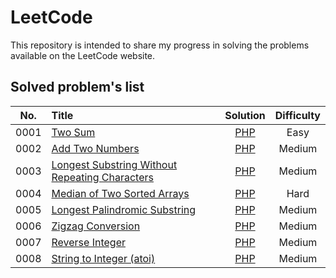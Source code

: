 # LeetCode
This repository is intended to share my progress in solving the problems available on the LeetCode website.

## Solved problem's list

| No.    |  Title  |  Solution  |  Difficulty |
|:--------:|:--------------------------------------------------------------|:--------:|:--------:|
|0001|[Two Sum](https://leetcode.com/problems/two-sum/)|[PHP](./src/php/0001-TwoSum.php)|Easy|
|0002|[Add Two Numbers](https://leetcode.com/problems/add-two-numbers/)|[PHP](./src/php/0002-AddTwoNumbers.php)|Medium|
|0003|[Longest Substring Without Repeating Characters](https://leetcode.com/problems/longest-substring-without-repeating-characters/)|[PHP](./src/php/0003-LongestSubstringWithoutRepeatingCharacters.php)|Medium|
|0004|[Median of Two Sorted Arrays](https://leetcode.com/problems/median-of-two-sorted-arrays/)|[PHP](./src/php/0004-MedianOfTwoSortedArrays.php)|Hard|
|0005|[Longest Palindromic Substring](https://leetcode.com/problems/longest-palindromic-substring/)|[PHP](./src/php/0005-LongestPalindromicSubstring.php)|Medium|
|0006|[Zigzag Conversion](https://leetcode.com/problems/zigzag-conversion/)|[PHP](./src/php/0006-ZigZagConversion.php)|Medium|
|0007|[Reverse Integer](https://leetcode.com/problems/reverse-integer)|[PHP](./src/php/0007-ReverseInteger.php)|Medium|
|0008|[String to Integer (atoi)](https://leetcode.com/problems/string-to-integer-atoi/)|[PHP](./src/php/0008-StringToInteger.php)|Medium|
